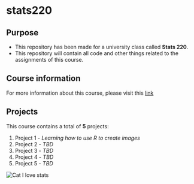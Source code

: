 # stats220

## Purpose
- This repository has been made for a university class called **Stats 220**. 
- This repository will contain all code and other things related to the assignments of this course.

## Course information
For more information about this course, please visit this [link](https://courseoutline.auckland.ac.nz/dco/course/STATS/220/1243)

## Projects
This course contains a total of **5** projects:
1. Project 1 - _Learning how to use R to create images_
2. Project 2 - _TBD_
3. Project 3 - _TBD_
4. Project 4 - _TBD_
5. Project 5 - _TBD_


![Cat I love stats](https://image.spreadshirtmedia.net/image-server/v1/compositions/T560A239PA1090PT17X6Y0D312520242W16715H20059/views/1,width=550,height=550,appearanceId=239,backgroundColor=BACAE0,noPt=true/i-love-cats-statistics-organic-short-sleeved-baby-bodysuit.jpg)
